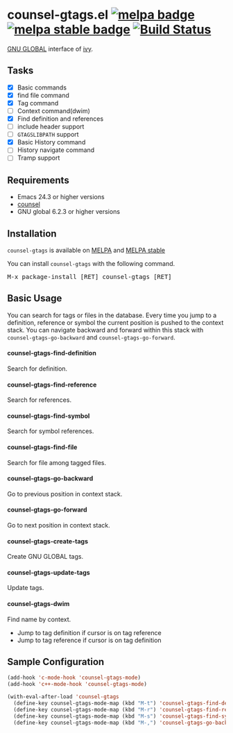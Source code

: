# counsel-gtags.el [![melpa badge][melpa-badge]][melpa-link] [![melpa stable badge][melpa-stable-badge]][melpa-stable-link] [![Build Status](https://travis-ci.org/FelipeLema/emacs-counsel-gtags.svg?branch=master)](https://travis-ci.org/FelipeLema/emacs-counsel-gtags)

[GNU GLOBAL](https://www.gnu.org/software/global/) interface of [ivy](https://github.com/abo-abo/swiper).

## Tasks

- [X] Basic commands
- [X] find file command
- [X] Tag command
- [ ] Context command(dwim)
 - [X] Find definition and references
 - [ ] include header support
- [ ] `GTAGSLIBPATH` support
- [X] Basic History command
- [ ] History navigate command
- [ ] Tramp support

## Requirements

- Emacs 24.3 or higher versions
- [counsel](https://github.com/abo-abo/swiper)
- GNU global 6.2.3 or higher versions

## Installation

`counsel-gtags` is available on [MELPA](https://melpa.org/) and [MELPA stable](https://stable.melpa.org/)

You can install `counsel-gtags` with the following command.

<kbd>M-x package-install [RET] counsel-gtags [RET]</kbd>

## Basic Usage

You can search for tags or files in the database. Every time you jump to a
definition, reference or symbol the current position is pushed to the context
stack. You can navigate backward and forward within this stack with
`counsel-gtags-go-backward` and `counsel-gtags-go-forward`.

#### counsel-gtags-find-definition

Search for definition.

#### counsel-gtags-find-reference

Search for references.

#### counsel-gtags-find-symbol

Search for symbol references.

#### counsel-gtags-find-file

Search for file among tagged files.

#### counsel-gtags-go-backward

Go to previous position in context stack.

#### counsel-gtags-go-forward

Go to next position in context stack.

#### counsel-gtags-create-tags

Create GNU GLOBAL tags.

#### counsel-gtags-update-tags

Update tags.

#### counsel-gtags-dwim

Find name by context.

- Jump to tag definition if cursor is on tag reference
- Jump to tag reference if cursor is on tag definition

## Sample Configuration

```lisp
(add-hook 'c-mode-hook 'counsel-gtags-mode)
(add-hook 'c++-mode-hook 'counsel-gtags-mode)

(with-eval-after-load 'counsel-gtags
  (define-key counsel-gtags-mode-map (kbd "M-t") 'counsel-gtags-find-definition)
  (define-key counsel-gtags-mode-map (kbd "M-r") 'counsel-gtags-find-reference)
  (define-key counsel-gtags-mode-map (kbd "M-s") 'counsel-gtags-find-symbol)
  (define-key counsel-gtags-mode-map (kbd "M-,") 'counsel-gtags-go-backward))
```

[melpa-link]: https://melpa.org/#/counsel-gtags
[melpa-stable-link]: https://stable.melpa.org/#/counsel-gtags
[melpa-badge]: https://melpa.org/packages/counsel-gtags-badge.svg
[melpa-stable-badge]: https://stable.melpa.org/packages/counsel-gtags-badge.svg
